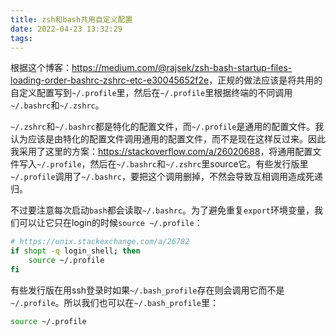 ```yaml
---
title: zsh和bash共用自定义配置
date: 2022-04-23 13:32:29
tags:
---
```


根据这个博客：<https://medium.com/@rajsek/zsh-bash-startup-files-loading-order-bashrc-zshrc-etc-e30045652f2e>，正规的做法应该是将共用的自定义配置写到`~/.profile`里，然后在`~/.profile`里根据终端的不同调用`~/.bashrc`和`~/.zshrc`。

`~/.zshrc`和`~/.bashrc`都是特化的配置文件，而`~/.profile`是通用的配置文件。我认为应该是由特化的配置文件调用通用的配置文件，而不是现在这样反过来。因此我采用了这里的方案：<https://stackoverflow.com/a/26020688>，将通用配置文件写入`~/.profile`，然后在`~/.bashrc`和`~/.zshrc`里source它。有些发行版里`~/.profile`调用了`~/.bashrc`，要把这个调用删掉，不然会导致互相调用造成死递归。

不过要注意每次启动`bash`都会读取`~/.bashrc`。为了避免重复`export`环境变量，我们可以让它只在login的时候`source ~/.profile`：

```bash
# https://unix.stackexchange.com/a/26782
if shopt -q login_shell; then
	source ~/.profile
fi
```

有些发行版在用ssh登录时如果`~/.bash_profile`存在则会调用它而不是`~/.profile`。所以我们也可以在`~/.bash_profile`里：

```bash
source ~/.profile
```
